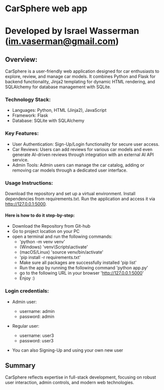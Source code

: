 # CarSphere web app
# Developed by Israel Wasserman (im.vaserman@gmail.com)
## Overview:
CarSphere is a user-friendly web application designed for car enthusiasts to explore, review, and manage car models. It combines Python and Flask for backend functionality, Jinja2 templating for dynamic HTML rendering, and SQLAlchemy for database management with SQLite.
### Technology Stack:
 * Languages: Python, HTML (Jinja2), JavaScript
 * Framework: Flask
 * Database: SQLite with SQLAlchemy
      
### Key Features:
 * User Authentication: Sign-Up/Login functionality for secure user access.
 * Car Reviews: Users can add reviews for various car models and even generate AI-driven reviews through integration with an external AI API service.
 * Admin Tools: Admin users can manage the car catalog, adding or removing car models through a dedicated user interface.

### Usage Instructions:
Download the repository and set up a virtual environment.
Install dependencies from requirements.txt.
Run the application and access it via http://127.0.0.1:5000.

#### Here is how to do it step-by-step:
 * Download the Repository from Git-hub
 * Go to project location on your PC
 * open a terminal and run the following commands:
    - 'python -m venv venv'
    - (Windows) 'venv\Scripts\activate'
    - (macOS/Linux) 'source venv/bin/activate'
    - 'pip install -r requirements.txt' 
    - Make sure all packages are successfully installed 'pip list' 
    - Run the app by running the following command 'python app.py'
    - go to the following URL in your browser 'http://127.0.0.1:5000'
    - Enjoy :)

### Login credentials:
 * Admin user:
   - username: admin
   - password: admin

 * Regular user:
   - username: user3
   - password: user3
* You can also Signing-Up and using your own new user

## Summary
CarSphere reflects expertise in full-stack development, focusing on robust user interaction, admin controls, and modern web technologies.